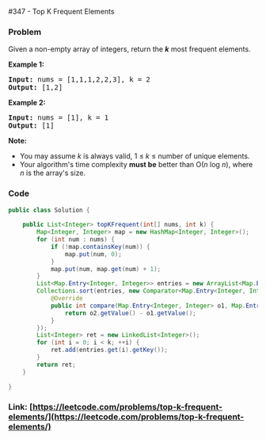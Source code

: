 #347 - Top K Frequent Elements

### Problem
<p>Given a non-empty array of integers, return the <b><i>k</i></b> most frequent elements.</p>

<p><strong>Example 1:</strong></p>

<pre>
<strong>Input: </strong>nums = <span id="example-input-1-1">[1,1,1,2,2,3]</span>, k = <span id="example-input-1-2">2</span>
<strong>Output: </strong><span id="example-output-1">[1,2]</span>
</pre>

<div>
<p><strong>Example 2:</strong></p>

<pre>
<strong>Input: </strong>nums = <span id="example-input-2-1">[1]</span>, k = <span id="example-input-2-2">1</span>
<strong>Output: </strong><span id="example-output-2">[1]</span></pre>
</div>

<p><b>Note: </b></p>

<ul>
	<li>You may assume <i>k</i> is always valid, 1 &le; <i>k</i> &le; number of unique elements.</li>
	<li>Your algorithm&#39;s time complexity <b>must be</b> better than O(<i>n</i> log <i>n</i>), where <i>n</i> is the array&#39;s size.</li>
</ul>


### Code
```java
public class Solution {
    
    public List<Integer> topKFrequent(int[] nums, int k) {
        Map<Integer, Integer> map = new HashMap<Integer, Integer>();
        for (int num : nums) {
            if (!map.containsKey(num)) {
                map.put(num, 0);
            }
            map.put(num, map.get(num) + 1);
        }
        List<Map.Entry<Integer, Integer>> entries = new ArrayList<Map.Entry<Integer, Integer>>(map.entrySet());
        Collections.sort(entries, new Comparator<Map.Entry<Integer, Integer>>() {
            @Override
            public int compare(Map.Entry<Integer, Integer> o1, Map.Entry<Integer, Integer> o2) {
                return o2.getValue() - o1.getValue();
            }
        });
        List<Integer> ret = new LinkedList<Integer>();
        for (int i = 0; i < k; ++i) {
            ret.add(entries.get(i).getKey());
        }
        return ret;
    }
    
}
```
### Link: [https://leetcode.com/problems/top-k-frequent-elements/](https://leetcode.com/problems/top-k-frequent-elements/)
